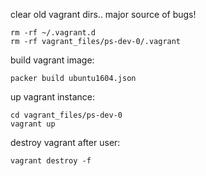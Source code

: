 
clear old vagrant dirs.. major source of bugs!

```
rm -rf ~/.vagrant.d
rm -rf vagrant_files/ps-dev-0/.vagrant
```

build vagrant image:
```
packer build ubuntu1604.json
```

up vagrant instance:
```
cd vagrant_files/ps-dev-0
vagrant up
```

destroy vagrant after user:
```
vagrant destroy -f
```
